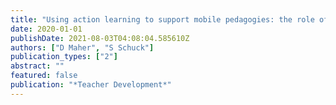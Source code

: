 ```yaml
---
title: "Using action learning to support mobile pedagogies: the role of facilitation"
date: 2020-01-01
publishDate: 2021-08-03T04:08:04.585610Z
authors: ["D Maher", "S Schuck"]
publication_types: ["2"]
abstract: ""
featured: false
publication: "*Teacher Development*"
---
```


